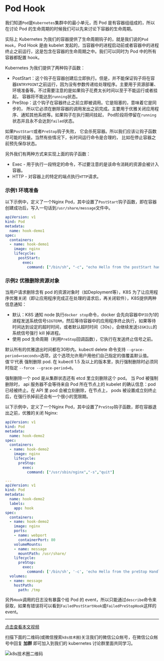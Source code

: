 # Pod Hook

我们知道`Pod`是`Kubernetes`集群中的最小单元，而 Pod 是有容器组组成的，所以在讨论 Pod 的生命周期的时候我们可以先来讨论下容器的生命周期。

实际上 Kubernetes 为我们的容器提供了生命周期钩子的，就是我们说的`Pod Hook`，Pod Hook 是由 kubelet 发起的，当容器中的进程启动前或者容器中的进程终止之前运行，这是包含在容器的生命周期之中。我们可以同时为 Pod 中的所有容器都配置 hook。

Kubernetes 为我们提供了两种钩子函数：

* PostStart：这个钩子在容器创建后立即执行。但是，并不能保证钩子将在容器`ENTRYPOINT`之前运行，因为没有参数传递给处理程序。主要用于资源部署、环境准备等。不过需要注意的是如果钩子花费太长时间以至于不能运行或者挂起， 容器将不能达到`running`状态。
* PreStop：这个钩子在容器终止之前立即被调用。它是阻塞的，意味着它是同步的， 所以它必须在删除容器的调用发出之前完成。主要用于优雅关闭应用程序、通知其他系统等。如果钩子在执行期间挂起， Pod阶段将停留在`running`状态并且永不会达到`failed`状态。

如果`PostStart`或者`PreStop`钩子失败， 它会杀死容器。所以我们应该让钩子函数尽可能的轻量。当然有些情况下，长时间运行命令是合理的， 比如在停止容器之前预先保存状态。

另外我们有两种方式来实现上面的钩子函数：

* Exec - 用于执行一段特定的命令，不过要注意的是该命令消耗的资源会被计入容器。
* HTTP - 对容器上的特定的端点执行`HTTP`请求。


### 示例1 环境准备
以下示例中，定义了一个Nginx Pod，其中设置了`PostStart`钩子函数，即在容器创建成功后，写入一句话到`/usr/share/message`文件中。
```yaml
apiVersion: v1
kind: Pod
metadata:
  name: hook-demo1
spec:
  containers:
  - name: hook-demo1
    image: nginx
    lifecycle:
      postStart:
        exec:
          command: ["/bin/sh", "-c", "echo Hello from the postStart handler > /usr/share/message"]
```

### 示例2 优雅删除资源对象
当用户请求删除含有 pod 的资源对象时（如Deployment等），K8S 为了让应用程序优雅关闭（即让应用程序完成正在处理的请求后，再关闭软件），K8S提供两种信息通知：

* 默认：K8S 通知 node 执行`docker stop`命令，docker 会先向容器中`PID`为1的进程发送系统信号`SIGTERM`，然后等待容器中的应用程序终止执行，如果等待时间达到设定的超时时间，或者默认超时时间（30s），会继续发送`SIGKILL`的系统信号强行 kill 掉进程。
* 使用 pod 生命周期（利用`PreStop`回调函数），它执行在发送终止信号之前。

默认所有的优雅退出时间都在30秒内。kubectl delete 命令支持 `--grace-period=<seconds>`选项，这个选项允许用户用他们自己指定的值覆盖默认值。值'0'代表 强制删除 pod. 在 kubectl 1.5 及以上的版本里，执行强制删除时必须同时指定 `--force --grace-period=0`。

强制删除一个 pod 是从集群状态还有 etcd 里立刻删除这个 pod。 当 Pod 被强制删除时， api 服务器不会等待来自 Pod 所在节点上的 kubelet 的确认信息：pod 已经被终止。在 API 里 pod 会被立刻删除，在节点上， pods 被设置成立刻终止后，在强行杀掉前还会有一个很小的宽限期。

以下示例中，定义了一个Nginx Pod，其中设置了`PreStop`钩子函数，即在容器退出之前，优雅的关闭 Nginx:
```yaml
apiVersion: v1
kind: Pod
metadata:
  name: hook-demo2
spec:
  containers:
  - name: hook-demo2
    image: nginx
    lifecycle:
      preStop:
        exec:
          command: ["/usr/sbin/nginx","-s","quit"]

---
apiVersion: v1
kind: Pod
metadata:
  name: hook-demo2
  labels:
    app: hook
spec:
  containers:
  - name: hook-demo2
    image: nginx
    ports:
    - name: webport
      containerPort: 80
    volumeMounts:
    - name: message
      mountPath: /usr/share/
    lifecycle:
      preStop:
        exec:
          command: ['/bin/sh', '-c', 'echo Hello from the preStop Handler > /usr/share/message']
  volumes:
  - name: message
    hostPath:
      path: /tmp
```

另外`Hook`调用的日志没有暴露个给 Pod 的 event，所以只能通过`describe`命令来获取，如果有错误将可以看到`FailedPostStartHook`或`FailedPreStopHook`这样的 event。



---
[点击查看本文视频](https://youdianzhishi.com/course/6n8xd6/)

扫描下面的二维码(或微信搜索`k8s技术圈`)关注我们的微信公众帐号，在微信公众帐号中回复 **加群** 即可加入到我们的 kubernetes 讨论群里面共同学习。

![k8s技术圈二维码](https://www.qikqiak.com/img/posts/qrcode_for_gh_d6dd87b6ceb4_430.jpg)

